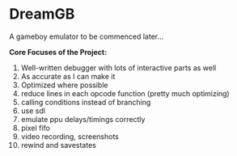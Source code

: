 # DreamGB
A gameboy emulator to be commenced later...

**Core Focuses of the Project:**

1. Well-written debugger with lots of interactive parts as well
2. As accurate as I can make it
3. Optimized where possible
4. reduce lines in each opcode function (pretty much optimizing)
5. calling conditions instead of branching
6. use sdl
7. emulate ppu delays/timings correctly
8. pixel fifo
9. video recording, screenshots
10. rewind and savestates
